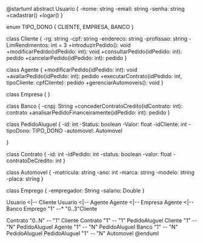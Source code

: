 @startuml
abstract Usuario {
    -nome: string
    -email: string
    -senha: string
    +cadastrar()
    +logar()
}

enum TIPO_DONO {
    CLIENTE,
    EMPRESA,
    BANCO
}

class Cliente {
    -rg: string
    -cpf: string
    -endereco: string
    -profissao: string
    -LimRendimentos: int = 3
    +introduzirPedido(): void
    +modificarPedido(idPedido: int): void
    +consultarPedido(idPedido: int): pedido
    +cancelarPedido(idPedido: int): pedido
}

class Agente {
    +modificarPedido(idPedido: int): void
    +avaliarPedido(idPedido: int): pedido
    +executarContrato(idPedido: int, tipoCliente: cpfCliente): pedido
    +gerenciarAutomoveis(): void
}

class Empresa {
}

class Banco {
    -cnpj: String
    +concederContratoCredito(idContrato: int): contrato
    +analisarPedidoFinanceiramente(idPedido: int): pedido
}

class PedidoAluguel {
    -id: int
    -Status: boolean
    -Valor: float
    -idCliente: int
    -tipoDono: TIPO_DONO
    -automovel: Automovel
    
}

class Contrato {
    -id: int
    -idPedido: int
    -status: boolean
    -valor: float
    -contratoDeCredito: int
}

class Automovel {
    -matricula: string
    -ano: int
    -marca: string
    -modelo: string
    -placa: string
}

class Emprego {
    -empregador: String
    -salario: Double
}

Usuario <|-- Cliente
Usuario <|-- Agente
Agente <|-- Empresa
Agente <|-- Banco
Emprego "1" --* "0..3"Cliente

Contrato "0..N" -- "1" Cliente
Contrato "1" -- "1" PedidoAluguel
Cliente "1" -- "N" PedidoAluguel
Agente "1" -- "N" PedidoAluguel 
Banco "1" -- "N" PedidoAluguel 
PedidoAluguel "1" -- "N" Automovel
@enduml